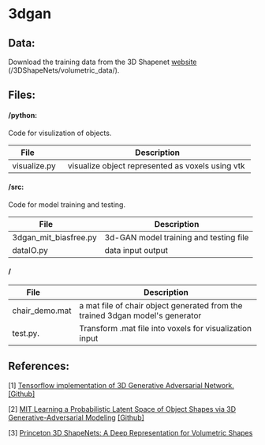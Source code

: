 # 3dgan

## Data:
Download the training data from the 3D Shapenet [website](http://3dshapenets.cs.princeton.edu/3DShapeNetsCode.zip "") (/3DShapeNets/volumetric_data/).

## Files:
#### /python:  
Code for visulization of objects.

| File          | Description  |
| ------------- | ------------ |
| visualize.py   |visualize object represented as voxels using vtk  |


#### /src:  
Code for model training and testing. 

| File          | Description  |
| ------------- | ------------ |
| 3dgan_mit_biasfree.py|3d-GAN model training and testing file                               |
| dataIO.py            |data input output                                                    |

#### /

| File          | Description  |
| ------------- | ------------ |
| chair_demo.mat|a mat file of chair object generated from the trained 3dgan model's generator |
| test.py.      |Transform .mat file into voxels for visualization input|


## References:
[1]
[Tensorflow implementation of 3D Generative Adversarial Network.](https://meetshah1995.github.io/gan/deep-learning/tensorflow/visdom/2017/04/01/3d-generative-adverserial-networks-for-volume-classification-and-generation.html "")
[[Github]](https://github.com/meetshah1995/tf-3dgan "")


[2]
[MIT Learning a Probabilistic Latent Space of Object Shapes via 3D Generative-Adversarial Modeling](http://3dgan.csail.mit.edu "")
[[Github]](https://github.com/zck119/3dgan-release "")


[3]
[Princeton 3D ShapeNets: A Deep Representation for Volumetric Shapes](http://3dshapenets.cs.princeton.edu "")



